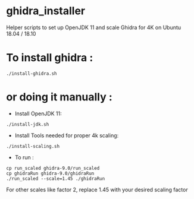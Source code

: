 # ghidra_installer
Helper scripts to set up OpenJDK 11 and scale Ghidra for 4K on Ubuntu 18.04 / 18.10

# To install ghidra :
```
./install-ghidra.sh
```

# or doing it manually :

* Install OpenJDK 11:
```
./install-jdk.sh
```

* Install Tools needed for proper 4k scaling:
```
./install-scaling.sh
```

* To run :
```
cp run_scaled ghidra-9.0/run_scaled
cp ghidraRun ghidra-9.0/ghidraRun
./run_scaled --scale=1.45 ./ghidraRun
```
For other scales like factor 2, replace 1.45 with your desired scaling factor
